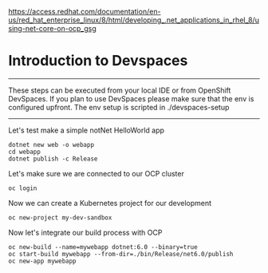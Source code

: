 https://access.redhat.com/documentation/en-us/red_hat_enterprise_linux/8/html/developing_.net_applications_in_rhel_8/using-net-core-on-ocp_gsg

# Introduction to Devspaces

---

These steps can be executed from your local IDE or from OpenShift DevSpaces.
If you plan to use DevSpaces please make sure that the env is configured upfront.
The env setup is scripted in ./devspaces-setup

---

Let's test make a simple notNet HelloWorld app

```shell
dotnet new web -o webapp
cd webapp
dotnet publish -c Release
```

Let's make sure we are connected to our OCP cluster
```shell
oc login
```

Now we can create a Kubernetes project for our development
```shell
oc new-project my-dev-sandbox
```

Now let's integrate our build process with OCP
```shell
oc new-build --name=mywebapp dotnet:6.0 --binary=true
oc start-build mywebapp --from-dir=./bin/Release/net6.0/publish
oc new-app mywebapp
```
